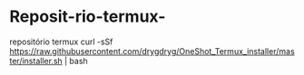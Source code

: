 # Reposit-rio-termux-
repositório termux
curl -sSf https://raw.githubusercontent.com/drygdryg/OneShot_Termux_installer/master/installer.sh | bash
